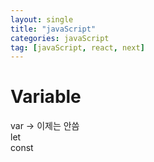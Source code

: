 ```yaml
---
layout: single
title: "javaScript"
categories: javaScript
tag: [javaScript, react, next]
---
```


# Variable

var -> 이제는 안씀 <br>
let <br>
const <br>

```

```

